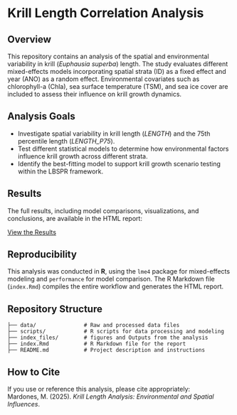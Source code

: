 # **Krill Length Correlation Analysis**  

## **Overview**  
This repository contains an analysis of the spatial and environmental variability in krill (*Euphausia superba*) length. The study evaluates different mixed-effects models incorporating spatial strata (ID) as a fixed effect and year (ANO) as a random effect. Environmental covariates such as chlorophyll-a (Chla), sea surface temperature (TSM), and sea ice cover are included to assess their influence on krill growth dynamics.  

## **Analysis Goals**  

- Investigate spatial variability in krill length (*LENGTH*) and the 75th percentile length (*LENGTH_P75*).  
- Test different statistical models to determine how environmental factors influence krill growth across different strata.  
- Identify the best-fitting model to support krill growth scenario testing within the LBSPR framework.  

## **Results**  

The full results, including model comparisons, visualizations, and conclusions, are available in the HTML report:  

[View the Results](https://mauromardones.github.io/Krill_Length_Cor/)

## **Reproducibility**  

This analysis was conducted in **R**, using the `lme4` package for mixed-effects modeling and `performance` for model comparison. The R Markdown file (`index.Rmd`) compiles the entire workflow and generates the HTML report.  

## **Repository Structure**  
```
├── data/               # Raw and processed data files  
├── scripts/            # R scripts for data processing and modeling  
├── index_files/        # figures and Outputs from the analysis  
├── index.Rmd           # R Markdown file for the report  
├── README.md           # Project description and instructions  
```

## **How to Cite**  
If you use or reference this analysis, please cite appropriately:  
Mardones, M. (2025). *Krill Length Analysis: Environmental and Spatial Influences*.  

